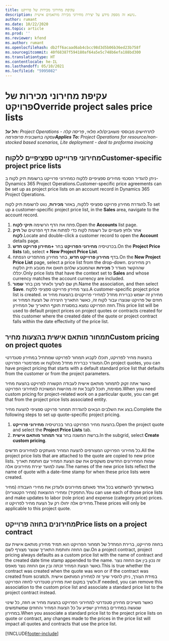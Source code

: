 ```yaml
---
title: עקיפת מחירוני מכירות של פרויקט
description: נושא זה מספק מידע על יצירת מחירוני מכירה מותאמים אישית.
author: rumant
ms.date: 10/22/2020
ms.topic: article
ms.prod: ''
ms.reviewer: kfend
ms.author: rumant
ms.openlocfilehash: db2ff6acaad6ab4cbcc98d3d5b06b36ed23b758f
ms.sourcegitcommit: 40f68387f594180af64a5e5c748b6efa188bd300
ms.translationtype: HT
ms.contentlocale: he-IL
ms.lasthandoff: 05/10/2021
ms.locfileid: "5995082"
---
```

# <a name="override-project-sales-price-lists"></a><span data-ttu-id="69500-103">עקיפת מחירוני מכירות של פרויקט</span><span class="sxs-lookup"><span data-stu-id="69500-103">Override project sales price lists</span></span>

<span data-ttu-id="69500-104">_**חל על:** Project Operations לתרחישים מבוססי משאבים/לא מלאי, פריסה קלה - עסקה בחשבונית פרופורמה_</span><span class="sxs-lookup"><span data-stu-id="69500-104">_**Applies To:** Project Operations for resource/non-stocked based scenarios, Lite deployment - deal to proforma invoicing_</span></span>

## <a name="customer-specific-project-price-lists"></a><span data-ttu-id="69500-105">מחירוני פרוייקט ספציפיים ללקוח</span><span class="sxs-lookup"><span data-stu-id="69500-105">Customer-specific project price lists</span></span>

<span data-ttu-id="69500-106">ניתן להגדיר הסכמי מחירים ספציפיים ללקוח כמחירוני פרוייקט ברשומת תיק לקוח ב- Dynamics 365 Project Operations.</span><span class="sxs-lookup"><span data-stu-id="69500-106">Customer-specific price agreements can be set up as project price lists on an account record in Dynamics 365 Project Operations.</span></span>

<span data-ttu-id="69500-107">להגדרת מחירון פרויקט ספציפי ללקוח, באזור **מכירות**, נווט לרשומת תיק לקוח.</span><span class="sxs-lookup"><span data-stu-id="69500-107">To set up a customer-specific project price list, in the **Sales** area, navigate to the account record.</span></span>

1. <span data-ttu-id="69500-108">פתח את הדף הרשימה **תיקי לקוח**.</span><span class="sxs-lookup"><span data-stu-id="69500-108">Open the **Accounts** list page.</span></span>
2. <span data-ttu-id="69500-109">אתר ולחץ פעמיים על רשומת לקוח כדי לפתוח את דף הפרטים של **תיק לקוח**.</span><span class="sxs-lookup"><span data-stu-id="69500-109">Locate and double-click a customer record to open the **Account** details page.</span></span>
3. <span data-ttu-id="69500-110">בכרטיסיה **מחירוני הפרויקט** בחר **+מחירון פרויקט חדש**.</span><span class="sxs-lookup"><span data-stu-id="69500-110">On the **Project Price lists** tab, select **+ New Project Price List**.</span></span>
4. <span data-ttu-id="69500-111">בדף **מחירון פרוייקט חדש**, בחר מחירון מהתפריט הנפתח.</span><span class="sxs-lookup"><span data-stu-id="69500-111">On the **New Project Price List** page, select a price list from the drop-down.</span></span> <span data-ttu-id="69500-112">רק מחירונים שההקשר מוגדר ל **מכירות** ושהמטבע שלהם תואם את מטבע תיק הלקוח יכללו.</span><span class="sxs-lookup"><span data-stu-id="69500-112">Only price lists that have the context set to **Sales** and whose currency matches the account currency are included.</span></span>
5. <span data-ttu-id="69500-113">תן שם לשיוך ולאחר מכן בחר **שמור**.</span><span class="sxs-lookup"><span data-stu-id="69500-113">Name the association, and then select **Save**.</span></span> <span data-ttu-id="69500-114">נוצר מחירון פרוייקט ספציפי ללקוח.</span><span class="sxs-lookup"><span data-stu-id="69500-114">A customer-specific project price list is created.</span></span> <span data-ttu-id="69500-115">מחירון זה ישמש כברירת מחדל למחירי פרויקטים בהצעות מחיר או חוזים של פרויקט שנוצרו עבור לקוח זה, כאשר התאריך היצירה של הצעת המחיר או חוזה הפרויקט נמצא במסגרת תוקף התאריך של המחירון.</span><span class="sxs-lookup"><span data-stu-id="69500-115">This price list will be used to default project prices on project quotes or contracts created for this customer where the created date of the quote or project contract falls within the date effectivity of the price list.</span></span>

## <a name="custom-pricing-on-project-quotes"></a><span data-ttu-id="69500-116">תמחור מותאם אישית בהצעות מחיר</span><span class="sxs-lookup"><span data-stu-id="69500-116">Custom pricing on project quotes</span></span>

<span data-ttu-id="69500-117">בהצעות מחיר לפרויקט, תוכלו לקבוע תמחור לפרויקט שמתחיל במחירון סטנדרטי המוגדר כברירת מחדל מהלקוח או מפרמטרי הפרויקט.</span><span class="sxs-lookup"><span data-stu-id="69500-117">On project quotes, you can have project pricing that starts with a default standard price list that defaults from the customer or from the project parameters.</span></span>

<span data-ttu-id="69500-118">כאשר אתה זקוק לתמחור מותאם אישית לעבודה הקשורה לפרויקט בהצעת מחיר מסוימת, תוכל לקבל את זה מהישות המשויכת למחירוני הפרויקט.</span><span class="sxs-lookup"><span data-stu-id="69500-118">When you need custom pricing for project-related work on a particular quote, you can get that from the project price lists associated entity.</span></span>

<span data-ttu-id="69500-119">בצע את השלבים הבאים להגדרת תמחור פרויקט ספציפי להצעת מחיר.</span><span class="sxs-lookup"><span data-stu-id="69500-119">Complete the following steps to set up quote-specific project pricing.</span></span>

1. <span data-ttu-id="69500-120">בהצעת מחיר הפרויקט בחר בכרטיסיה **מחירוני פרוייקט**.</span><span class="sxs-lookup"><span data-stu-id="69500-120">Open the project quote and select the **Project Price Lists** tab.</span></span>
2. <span data-ttu-id="69500-121">ברשת המשנה בחר **צור תמחור מותאם אישית**.</span><span class="sxs-lookup"><span data-stu-id="69500-121">In the subgrid, select **Create custom pricing**.</span></span>

<span data-ttu-id="69500-122">כל מחירוני הפרויקט המצורפים להצעת המחיר מועתקים למחירונים חדשים.</span><span class="sxs-lookup"><span data-stu-id="69500-122">All the project price lists that are attached to the quote are copied to new price lists.</span></span> <span data-ttu-id="69500-123">שמות המחירונים החדשים משקפים את שם הצעת המחיר עם חותמת תאריך שעה למועד יצירת מחירונים אלה.</span><span class="sxs-lookup"><span data-stu-id="69500-123">The names of the new price lists reflect the name of quote with a date-time stamp for when these price lists were created.</span></span>

<span data-ttu-id="69500-124">באפשרותך להשתמש בכל אחד מאותם מחירונים ולעדכן את מחירי העבודה (מחיר התפקיד) ומחירי ההוצאות (מחיר הקטגוריה).</span><span class="sxs-lookup"><span data-stu-id="69500-124">You can use each of those price lists and make updates to labor (role price) and expense (category price) prices.</span></span> <span data-ttu-id="69500-125">מחירים אלה יחולו רק על הצעת מחיר לפרויקט זו.</span><span class="sxs-lookup"><span data-stu-id="69500-125">These prices will only be applicable to this project quote.</span></span>

## <a name="price-lists-on-a-project-contract"></a><span data-ttu-id="69500-126">מחירונים בחוזה פרוייקט‬</span><span class="sxs-lookup"><span data-stu-id="69500-126">Price lists on a project contract</span></span>

<span data-ttu-id="69500-127">בחוזה פרוייקט, ברירת המחדל של תמחור הפרויקט הוא תמיד מחירון מותאם אישית עם שם החוזה וחותמת התאריך שנוצר מצורף לשם.</span><span class="sxs-lookup"><span data-stu-id="69500-127">On a project contract, project pricing always defaults as a custom price list with the name of contract and the created date time stamp appended to the name.</span></span> <span data-ttu-id="69500-128">זה נכון בין אם החוזה נוצר כאשר הצעת המחיר זכתה ובין אם החוזה נוצר מאפס.</span><span class="sxs-lookup"><span data-stu-id="69500-128">This is true whether the contract was created when the quote was won or if the contract was created from scratch.</span></span> <span data-ttu-id="69500-129">במידת הצורך, ניתן להסיר שיוך זה למחירון המותאם אישית ולשיך במקום זאת מחירון סטנדרטי לחוזה הפרויקט.</span><span class="sxs-lookup"><span data-stu-id="69500-129">If needed, you can remove this association to the custom price list and associate a standard price list to the project contract instead.</span></span>

<span data-ttu-id="69500-130">כאשר משייכים מחירון סטנדרטי למחירוני הפרויקט בהצעת מחיר או חוזה, כל שינוי שנעשה במחירים במחירון ישפיע על כל הצעות המחיר והחוזים שמשתמשים במחירון.</span><span class="sxs-lookup"><span data-stu-id="69500-130">When you associate a standard price list to the project price lists on quote or contract, any changes made to the prices in the price list will impact all quotes and contracts that use the price list.</span></span>


[!INCLUDE[footer-include](../includes/footer-banner.md)]